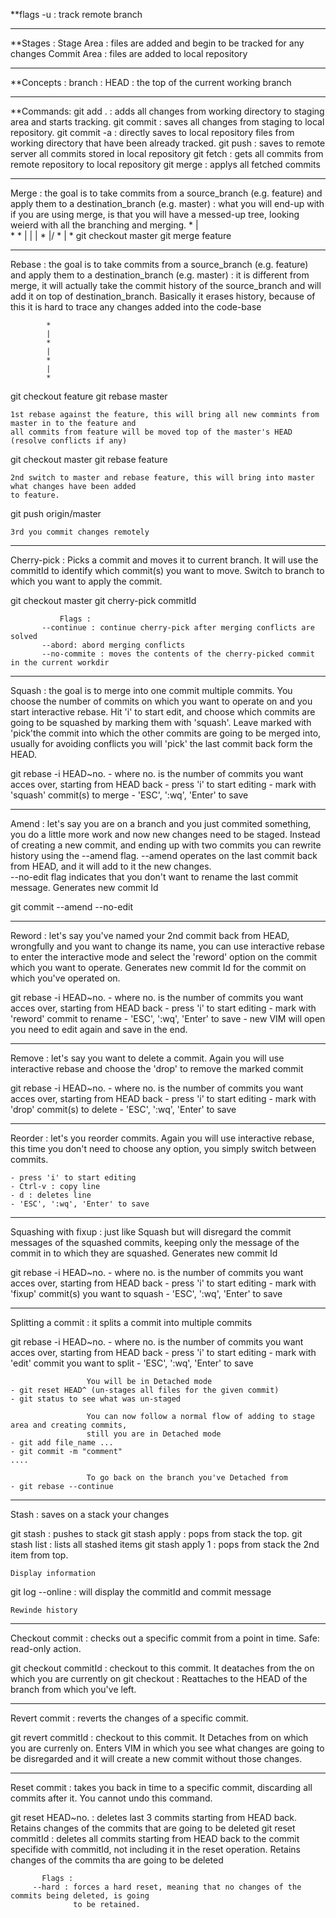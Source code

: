 **flags
  -u : track remote branch

---------------------------------------------------------------------------------------------------------

**Stages :
  Stage Area : files are added and begin to be tracked for any changes
  Commit Area : files are added to local repository 

---------------------------------------------------------------------------------------------------------

**Concepts :
  branch : 
  HEAD : the top of the current working branch  
	
---------------------------------------------------------------------------------------------------------

**Commands:
  git add . 	: adds all changes from working directory to staging area and starts tracking.
  git commit 	: saves all changes from staging to local repository.
  git commit -a : directly saves to local repository files from working directory that have been already 
  				  tracked.
  git push 		: saves to remote server all commits stored in local repository
  git fetch 	: gets all commits from remote repository to local repository
  git merge 	: applys all fetched commits 
	
---------------------------------------------------------------------------------------------------------

Merge : the goal is to take commits from a source_branch (e.g. feature) and apply them to a 
		destination_branch (e.g. master)
      : what you will end-up with if you are using merge, is that you will have a messed-up tree, looking 
	  	weierd with all the branching and merging.
			*
			|\
			* *
			| | 
			| *
			|/
			*
			| 
			*
  git checkout master
  git merge feature
	
---------------------------------------------------------------------------------------------------------

Rebase : the goal is to take commits from a source_branch (e.g. feature) and apply them to a 
		 destination_branch (e.g. master) 
       : it is different from merge, it will actually take the commit history of the source_branch and 
	   	 will add it on top of destination_branch. Basically it erases history, because of this it is 
		 hard to trace any changes added into the code-base

			*
   			|
			*
			|
			*
			|
			* 
  git checkout feature
  git rebase master
	
	1st rebase against the feature, this will bring all new commints from master in to the feature and 
	all commits from feature will be moved top of the master's HEAD (resolve conflicts if any)
	
  git checkout master
  git rebase feature

	2nd switch to master and rebase feature, this will bring into master what changes have been added
	to feature.

  git push origin/master
	
	3rd you commit changes remotely 

---------------------------------------------------------------------------------------------------------
 
Cherry-pick : Picks a commit and moves it to current branch. It will use the commitId to identify which
			  commit(s) you want to move.
	      	  Switch to branch to which you want to apply the commit.

  git checkout master
  git cherry-pick commitId
	      
               Flags :
		   --continue : continue cherry-pick after merging conflicts are solved
		   --abord: abord merging conflicts
		   --no-commite : moves the contents of the cherry-picked commit in the current workdir

---------------------------------------------------------------------------------------------------------

Squash : the goal is to merge into one commit multiple commits. You choose the number of commits on which 
		 you want to operate on and you start interactive rebase.
		 Hit 'i' to start edit, and choose which commits are going to be squashed by marking them with 
		 'squash'. 
		 Leave marked with 'pick'the commit into which the other commits are going to be merged into, 
		 usually for avoiding conflicts you will 'pick' the last commit back form the HEAD.

  git rebase -i HEAD~no.
    - where no. is the number of commits you want acces over, starting from HEAD back
	- press 'i' to start editing
	- mark with 'squash' commit(s) to merge 
 	- 'ESC', ':wq', 'Enter' to save

---------------------------------------------------------------------------------------------------------

Amend : let's say you are on a branch and you just commited something, you do a little more work and now
		new changes need to be staged.
        Instead of creating a new commit, and ending up with two commits you can rewrite history using 
		the --amend flag.
	--amend operates on the last commit back from HEAD, and it will add to it the new changes.	
        --no-edit flag indicates that you don't want to rename the last commit message.
	Generates new commit Id

  git commit --amend --no-edit
	
---------------------------------------------------------------------------------------------------------

Reword : let's say you've named your 2nd commit back from HEAD, wrongfully and you want to change its 
		 name, you can use interactive rebase to enter the interactive mode and select the 'reword' option 
		 on the commit which you want to operate. 
	 	 Generates new commit Id for the commit on which you've operated on.
        
  git rebase -i HEAD~no.
    - where no. is the number of commits you want acces over, starting from HEAD back
	- press 'i' to start editing
	- mark with 'reword' commit to rename
 	- 'ESC', ':wq', 'Enter' to save
	- new VIM will open you need to edit again and save in the end.

---------------------------------------------------------------------------------------------------------

Remove : let's say you want to delete a commit. Again you will use interactive rebase and choose the 
		 'drop' to remove the marked commit

  git rebase -i HEAD~no.
    - where no. is the number of commits you want acces over, starting from HEAD back
	- press 'i' to start editing
	- mark with 'drop' commit(s) to delete
 	- 'ESC', ':wq', 'Enter' to save

---------------------------------------------------------------------------------------------------------

Reorder : let's you reorder commits. Again you will use interactive rebase, this time you don't need to 
		  choose any option, you simply switch between commits. 

	- press 'i' to start editing
    - Ctrl-v : copy line
	- d : deletes line
	- 'ESC', ':wq', 'Enter' to save

---------------------------------------------------------------------------------------------------------

Squashing with fixup : just like Squash but will disregard the commit messages of the squashed commits, 
					   keeping only the message of the commit in to which they are squashed.
		       		   Generates new commit Id

  git rebase -i HEAD~no.
    - where no. is the number of commits you want acces over, starting from HEAD back
	- press 'i' to start editing
	- mark with 'fixup' commit(s) you want to squash 
 	- 'ESC', ':wq', 'Enter' to save

---------------------------------------------------------------------------------------------------------

Splitting a commit : it splits a commit into multiple commits

  git rebase -i HEAD~no.
    - where no. is the number of commits you want acces over, starting from HEAD back
	- press 'i' to start editing
	- mark with 'edit' commit you want to split
 	- 'ESC', ':wq', 'Enter' to save

					 You will be in Detached mode
	- git reset HEAD^ (un-stages all files for the given commit)
	- git status to see what was un-staged
	
					 You can now follow a normal flow of adding to stage area and creating commits,
					 still you are in Detached mode
	- git add file_name ...
	- git commit -m "comment" 
	....

					 To go back on the branch you've Detached from
	- git rebase --continue 
---------------------------------------------------------------------------------------------------------

Stash : saves on a stack your changes

  git stash : pushes to stack
  git stash apply : pops from stack the top.
  git stash list : lists all stashed items
  git stash apply 1 : pops from stack the 2nd item from top.


	Display information
  
  git log --online : will display the commitId and commit message

	Rewinde history 

---------------------------------------------------------------------------------------------------------

Checkout commit : checks out a specific commit from a point in time. Safe: read-only action.

  git checkout commitId : checkout to this commit. It deataches from the <branch> on which you are 
  						  currently on
  git checkout <branch> : Reattaches to the HEAD of the branch from which you've left.

---------------------------------------------------------------------------------------------------------

Revert commit : reverts the changes of a specific commit.

  git revert commitId : checkout to this commit. It Detaches from <branch> on which you are currenly on. 
  						Enters VIM in which you see what changes are going to be disregarded and it will 
						create a new commit without those changes.
						
---------------------------------------------------------------------------------------------------------

Reset commit : takes you back in time to a specific commit, discarding all commits after it. 
			   You cannot undo this command.

  git reset HEAD~no. : deletes last 3 commits starting from HEAD back. Retains changes of the commits 
  					   that are going to be deleted
  git reset commitId : deletes all commits starting from HEAD back to the commit specifide with commitId,
  					   not including it in the reset operation.
		       		   Retains changes of the commits tha are going to be deleted 

	       Flags :
		 --hard : forces a hard reset, meaning that no changes of the commits being deleted, is going 
		 	      to be retained.
